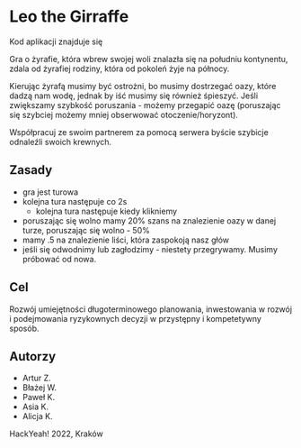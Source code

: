# Leo the Girraffe

Kod aplikacji znajduje się

Gra o żyrafie, która wbrew swojej woli znalazła się na południu kontynentu, zdala od żyrafiej rodziny, która od pokoleń żyje na północy.

Kierując żyrafą musimy być ostrożni, bo musimy dostrzegać oazy, które dadzą nam wodę, jednak by iść musimy się również śpieszyć.
Jeśli zwiększamy szybkość poruszania - możemy przegapić oazę (poruszając się szybciej możemy mniej obserwować otoczenie/horyzont).

Współpracuj ze swoim partnerem za pomocą serwera byście szybicje odnaleźli swoich krewnych.

## Zasady

* gra jest turowa
* kolejna tura następuje co 2s
  * kolejna tura następuje kiedy klikniemy
* poruszając się wolno mamy 20% szans na znalezienie oazy w danej turze, poruszając się wolno - 50%
* mamy .5 na znalezienie liści, która zaspokoją nasz głów
* jeśli się odwodnimy lub zagłodzimy - niestety przegrywamy. Musimy próbować od nowa.

## Cel

Rozwój umiejętności długoterminowego planowania, inwestowania w rozwój i podejmowania ryzykownych decyzji w przystępny i kompetetywny sposób.

## Autorzy

* Artur Z.
* Błażej W.
* Paweł K.
* Asia K.
* Alicja K.

HackYeah! 2022, Kraków